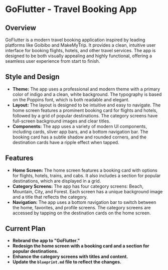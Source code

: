 # GoFlutter - Travel Booking App

## Overview

GoFlutter is a modern travel booking application inspired by leading platforms like Goibibo and MakeMyTrip. It provides a clean, intuitive user interface for booking flights, hotels, and other travel services. The app is designed to be both visually appealing and highly functional, offering a seamless user experience from start to finish.

## Style and Design

*   **Theme:** The app uses a professional and modern theme with a primary color of indigo and a clean, white background. The typography is based on the Poppins font, which is both readable and elegant.
*   **Layout:** The layout is designed to be intuitive and easy to navigate. The home screen features a prominent booking card for flights and hotels, followed by a grid of popular destinations. The category screens have full-screen background images and clear titles.
*   **Components:** The app uses a variety of modern UI components, including cards, sliver app bars, and a bottom navigation bar. The booking card has a subtle shadow and rounded corners, and the destination cards have a ripple effect when tapped.

## Features

*   **Home Screen:** The home screen features a booking card with options for flights, hotels, trains, and cabs. It also includes a section for popular destinations, which are displayed in a grid.
*   **Category Screens:** The app has four category screens: Beach, Mountain, City, and Forest. Each screen has a unique background image and a title that reflects the category.
*   **Navigation:** The app uses a bottom navigation bar to switch between the home, favorites, and profile screens. The category screens are accessed by tapping on the destination cards on the home screen.

## Current Plan

*   **Rebrand the app to "GoFlutter."**
*   **Redesign the home screen with a booking card and a section for popular destinations.**
*   **Enhance the category screens with titles and content.**
*   **Update the `blueprint.md` file to reflect the changes.**
